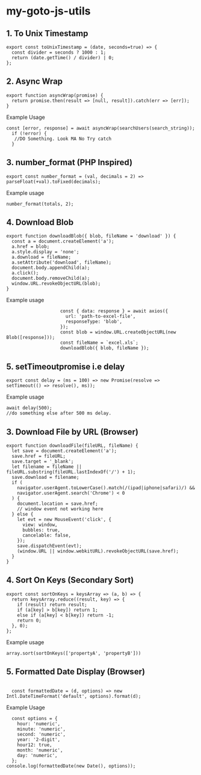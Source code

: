 # my-goto-js-utils

## 1. To Unix Timestamp
```
export const toUnixTimestamp = (date, seconds=true) => {
  const divider = seconds ? 1000 : 1;
  return (date.getTime() / divider) | 0;
};

```
## 2. Async Wrap
```
export function asyncWrap(promise) {
  return promise.then(result => [null, result]).catch(err => [err]);
}
```
Example Usage
```
const [error, response] = await asyncWrap(searchUsers(search_string));
  if (!error) {
   //DO Something. Look MA No Try catch
  } 
```

## 3.  number_format (PHP Inspired)
```
export const number_format = (val, decimals = 2) => parseFloat(+val).toFixed(decimals);
```
Example usage
```
number_format(totals, 2);
```

## 4. Download Blob
```
export function downloadBlob({ blob, fileName = 'download' }) {
  const a = document.createElement('a');
  a.href = blob;
  a.style.display = 'none';
  a.download = fileName;
  a.setAttribute('download', fileName);
  document.body.appendChild(a);
  a.click();
  document.body.removeChild(a);
  window.URL.revokeObjectURL(blob);
}
```
Example usage
```
                    const { data: response } = await axios({
                      url: 'path-to-excel-file',
                      responseType: 'blob',
                    });
                    const blob = window.URL.createObjectURL(new Blob([response]));
                    const fileName = `excel.xls`;
                    downloadBlob({ blob, fileName });
```

## 5. setTimeoutpromise i.e delay
```
export const delay = (ms = 100) => new Promise(resolve => setTimeout(() => resolve(), ms));
```
Example usage
```
await delay(500);
//do something else after 500 ms delay.
```

## 3. Download File by URL (Browser)
```
export function downloadFile(fileURL, fileName) {
  let save = document.createElement('a');
  save.href = fileURL;
  save.target = '_blank';
  let filename = fileName || fileURL.substring(fileURL.lastIndexOf('/') + 1);
  save.download = filename;
  if (
    navigator.userAgent.toLowerCase().match(/(ipad|iphone|safari)/) &&
    navigator.userAgent.search('Chrome') < 0
  ) {
    document.location = save.href;
    // window event not working here
  } else {
    let evt = new MouseEvent('click', {
      view: window,
      bubbles: true,
      cancelable: false,
    });
    save.dispatchEvent(evt);
    (window.URL || window.webkitURL).revokeObjectURL(save.href);
  }
}
```
## 4. Sort On Keys (Secondary Sort)
```
export const sortOnKeys = keysArray => (a, b) => {
  return keysArray.reduce((result, key) => {
    if (result) return result;
    if (a[key] > b[key]) return 1;
    else if (a[key] < b[key]) return -1;
    return 0;
  }, 0);
};
```
Example usage
```
array.sort(sortOnKeys(['propertyA', 'propertyB']))
```
## 5. Formatted Date Display (Browser)
```

  const formattedDate = (d, options) => new Intl.DateTimeFormat('default', options).format(d);
```
Example Usage
```
  const options = {
    hour: 'numeric',
    minute: 'numeric',
    second: 'numeric',
    year: '2-digit',
    hour12: true,
    month: 'numeric',
    day: 'numeric',
  };
console.log(formattedDate(new Date(), options));
```
